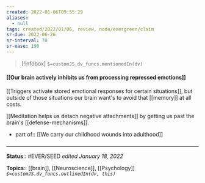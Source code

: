 ```yaml
---
created: 2022-01-06T09:55:29 
aliases:
  - null
tags: created/2022/01/06, review, node/evergreen/claim
sr-due: 2022-06-26
sr-interval: 78
sr-ease: 190
---
```

> [!infobox]
`$=customJS.dv_funcs.mentionedIn(dv)`

#### [[Our brain actively inhibits us from processing repressed emotions]] 

[[Triggers activate stored emotional responses for certain situations]], but outside of those situations our brain want's to avoid that [[memory]] at all costs.

[[Meditation helps us detach negative attachments]] by getting us past the brain's [[defense-mechanisms]].

- part of:: [[We carry our childhood wounds into adulthood]]

### <hr class="footnote"/>

**Status**:: #EVER/SEED 
*edited January 18, 2022*

**Topics**:: [[brain]], [[Neuroscience]], [[Psychology]]
*`$=customJS.dv_funcs.outlinedIn(dv, this)`*
